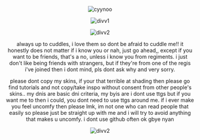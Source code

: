 <p align="center"> <img src= "https://64.media.tumblr.com/86416a526e1434465c8f0189624eb29c/3e1c4115d43cbed4-e7/s1280x1920/efa195402078b5414cbda917a766d5d34b91e13a.pnj" alt="cyynoo" />
<p align="center"> <img src= "https://64.media.tumblr.com/ab38dc134bd76f525b7bd7c49cbba056/fd041819d793f8d8-bc/s2048x3072/411ba5d2ca3c444ed11410fa47778735778daa72.pnj" alt="divv1" />



<p align="center"> <img src= "https://64.media.tumblr.com/e7c7357cf5f00c286f706b0c49bec97a/3e1c4115d43cbed4-f2/s1280x1920/4976bba2c4d31f83c18a6ce2a8a863fef5bea583.pnj" alt="divv2" />
<p align="center">always up to cuddles, i love them so dont be afraid to cuddle me!! it honestly does not matter if i know you or nah, just go ahead,, except if you want to be friends, that's a no, unless i know you from regiments. i just don't like being friends with strangers, but if they're from one of the regis i've joined then i dont mind, pls dont ask why and very sorry.

<p align="center">please dont copy my skins, if your that terrible at shading then please go find tutorials and not copy/take inspo without consent from other people's skins.. my dnis are basic dni criteria, my byis are i dont use ttgs but if you want me to then i could, you dont need to use ttgs around me. if i ever make you feel uncomfy then please lmk, im not one who can read people that easily so please just be straight up with me and i will try to avoid anything that makes u uncomfy. i dont use github often ok gbye nyan

<p align="center"> <img src= "https://64.media.tumblr.com/e7c7357cf5f00c286f706b0c49bec97a/3e1c4115d43cbed4-f2/s1280x1920/4976bba2c4d31f83c18a6ce2a8a863fef5bea583.pnj" alt="divv2" />
